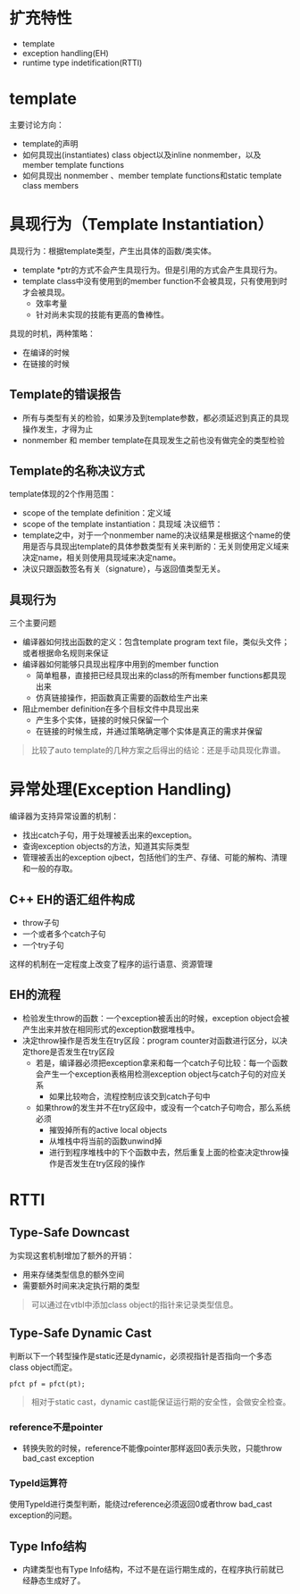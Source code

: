 # 扩充特性
- template
- exception handling(EH)
- runtime type indetification(RTTI)

# template
主要讨论方向：
- template的声明
- 如何具现出(instantiates) class object以及inline nonmember，以及member template functions
- 如何具现出 nonmember 、member template functions和static template class members

# 具现行为（Template Instantiation）
具现行为：根据template类型，产生出具体的函数/类实体。
- template<class> *ptr的方式不会产生具现行为。但是引用的方式会产生具现行为。
- template class中没有使用到的member function不会被具现，只有使用到时才会被具现。
  - 效率考量
  - 针对尚未实现的技能有更高的鲁棒性。

具现的时机，两种策略：
- 在编译的时候
- 在链接的时候

## Template的错误报告
- 所有与类型有关的检验，如果涉及到template参数，都必须延迟到真正的具现操作发生，才得为止
- nonmember 和 member template在具现发生之前也没有做完全的类型检验

## Template的名称决议方式
template体现的2个作用范围：
- scope of the template definition：定义域
- scope of the template instantiation：具现域
决议细节：
- template之中，对于一个nonmember name的决议结果是根据这个name的使用是否与具现出template的具体参数类型有关来判断的：无关则使用定义域来决定name，相关则使用具现域来决定name。
- 决议只跟函数签名有关（signature），与返回值类型无关。

## 具现行为
三个主要问题
- 编译器如何找出函数的定义：包含template program text file，类似头文件；或者根据命名规则来保证
- 编译器如何能够只具现出程序中用到的member function
  - 简单粗暴，直接把已经具现出来的class的所有member functions都具现出来
  - 仿真链接操作，把函数真正需要的函数给生产出来
- 阻止member definition在多个目标文件中具现出来
  - 产生多个实体，链接的时候只保留一个
  - 在链接的时候生成，并通过策略确定哪个实体是真正的需求并保留

> 比较了auto template的几种方案之后得出的结论：还是手动具现化靠谱。

# 异常处理(Exception Handling)
编译器为支持异常设置的机制：
- 找出catch子句，用于处理被丢出来的exception。
- 查询exception objects的方法，知道其实际类型
- 管理被丢出的exception ojbect，包括他们的生产、存储、可能的解构、清理和一般的存取。

## C++ EH的语汇组件构成
- throw子句
- 一个或者多个catch子句
- 一个try子句

这样的机制在一定程度上改变了程序的运行语意、资源管理

## EH的流程
- 检验发生throw的函数：一个exception被丢出的时候，exception object会被产生出来并放在相同形式的exception数据堆栈中。
- 决定throw操作是否发生在try区段：program counter对函数进行区分，以决定thore是否发生在try区段
  - 若是，编译器必须把exception拿来和每一个catch子句比较：每一个函数会产生一个exception表格用检测exception object与catch子句的对应关系
    - 如果比较吻合，流程控制应该交到catch子句中
  - 如果throw的发生并不在try区段中，或没有一个catch子句吻合，那么系统必须
    - 摧毁掉所有的active local objects
    - 从堆栈中将当前的函数unwind掉
    - 进行到程序堆栈中的下个函数中去，然后重复上面的检查决定throw操作是否发生在try区段的操作

# RTTI
## Type-Safe Downcast
为实现这套机制增加了额外的开销：
- 用来存储类型信息的额外空间
- 需要额外时间来决定执行期的类型

> 可以通过在vtbl中添加class object的指针来记录类型信息。

## Type-Safe Dynamic Cast
判断以下一个转型操作是static还是dynamic，必须视指针是否指向一个多态class object而定。
```
pfct pf = pfct(pt);
```
> 相对于static cast，dynamic cast能保证运行期的安全性，会做安全检查。

### reference不是pointer
- 转换失败的时候，reference不能像pointer那样返回0表示失败，只能throw bad_cast exception

### TypeId运算符
使用TypeId进行类型判断，能绕过reference必须返回0或者throw bad_cast exception的问题。

## Type Info结构
- 内建类型也有Type Info结构，不过不是在运行期生成的，在程序执行前就已经静态生成好了。